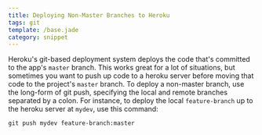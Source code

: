 ```yaml
---
title: Deploying Non-Master Branches to Heroku
tags: git
template: /base.jade
category: snippet
---
```


Heroku's git-based deployment system deploys the code that's committed to the app's `master` branch. This works great for a lot of situations, but sometimes you want to push up code to a heroku server before moving that code to the project's `master` branch. To deploy a non-master branch, use the long-form of git push, specifying the local and remote branches separated by a colon. For instance, to deploy the local `feature-branch` up to the heroku server at `mydev`, use this command:

```
git push mydev feature-branch:master
```
